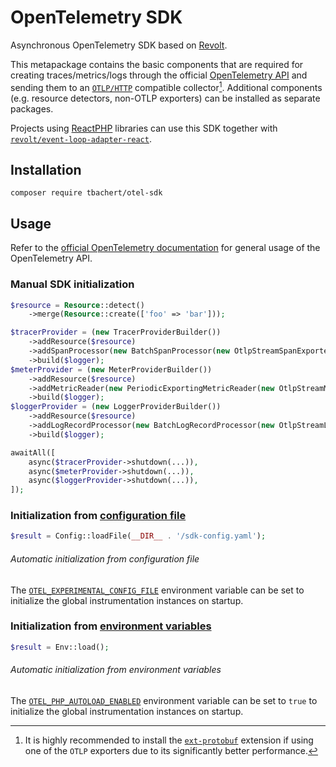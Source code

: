 # OpenTelemetry SDK

Asynchronous OpenTelemetry SDK based on [Revolt].  

This metapackage contains the basic components that are required for creating traces/metrics/logs through the
official [OpenTelemetry API](https://packagist.org/packages/open-telemetry/api) and sending them to an [`OTLP/HTTP`]
compatible collector[^1]. Additional components (e.g. resource detectors, non-OTLP exporters) can be installed
as separate packages.

Projects using [ReactPHP] libraries can use this SDK together with [`revolt/event-loop-adapter-react`].

[^1]: It is highly recommended to install the [`ext-protobuf`] extension if using one of the `OTLP` exporters due to
its significantly better performance.

## Installation

```shell
composer require tbachert/otel-sdk
```

## Usage

Refer to the [official OpenTelemetry documentation](https://opentelemetry.io/docs/instrumentation/php/) for general usage of the OpenTelemetry API.

### Manual SDK initialization

```php
$resource = Resource::detect()
    ->merge(Resource::create(['foo' => 'bar']));

$tracerProvider = (new TracerProviderBuilder())
    ->addResource($resource)
    ->addSpanProcessor(new BatchSpanProcessor(new OtlpStreamSpanExporter(getStdout())))
    ->build($logger);
$meterProvider = (new MeterProviderBuilder())
    ->addResource($resource)
    ->addMetricReader(new PeriodicExportingMetricReader(new OtlpStreamMetricExporter(getStdout())))
    ->build($logger);
$loggerProvider = (new LoggerProviderBuilder())
    ->addResource($resource)
    ->addLogRecordProcessor(new BatchLogRecordProcessor(new OtlpStreamLogRecordExporter(getStdout())))
    ->build($logger);
```

```php
awaitAll([
    async($tracerProvider->shutdown(...)),
    async($meterProvider->shutdown(...)),
    async($loggerProvider->shutdown(...)),
]);
```

### Initialization from [configuration file](https://opentelemetry.io/docs/specs/otel/configuration/data-model/#file-based-configuration-model)

```php
$result = Config::loadFile(__DIR__ . '/sdk-config.yaml');
```

###### Automatic initialization from configuration file

The [`OTEL_EXPERIMENTAL_CONFIG_FILE`](https://opentelemetry.io/docs/languages/php/sdk/#configuration) environment
variable can be set to initialize the global instrumentation instances on startup.

### Initialization from [environment variables](https://opentelemetry.io/docs/specs/otel/configuration/sdk-environment-variables/)

```php
$result = Env::load();
```

###### Automatic initialization from environment variables

The [`OTEL_PHP_AUTOLOAD_ENABLED`](https://opentelemetry.io/docs/languages/php/sdk/#configuration) environment variable
can be set to `true` to initialize the global instrumentation instances on startup.


[Revolt]: https://revolt.run/
[ReactPHP]: https://reactphp.org/
[`revolt/event-loop-adapter-react`]: https://github.com/revoltphp/event-loop-adapter-react
[`OTLP/HTTP`]: https://opentelemetry.io/docs/specs/otlp/#otlphttp
[`ext-protobuf`]: https://opentelemetry.io/docs/instrumentation/php/#ext-protobuf
[`open-telemetry/context`]: https://github.com/opentelemetry-php/context
